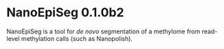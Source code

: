 # NanoEpiSeg 0.1.0b2

NanoEpiSeg is a tool for *de novo* segmentation of  a methylome from read-level methylation calls (such as Nanopolish).